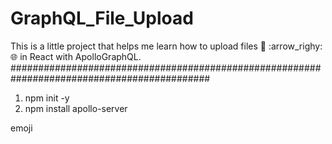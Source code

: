 # GraphQL_File_Upload
This is a little project that helps me learn how to upload files :floppy_disk: :arrow_righy: :globe_with_meridians: in React with ApolloGraphQL.
############################################################################################
1. npm init -y
2. npm install apollo-server

emoji




